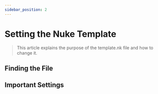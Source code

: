 ```yaml
---
sidebar_position: 2
---
```


# Setting the Nuke Template

>This article explains the purpose of the template.nk file and how to change it.

## Finding the File


## Important Settings
